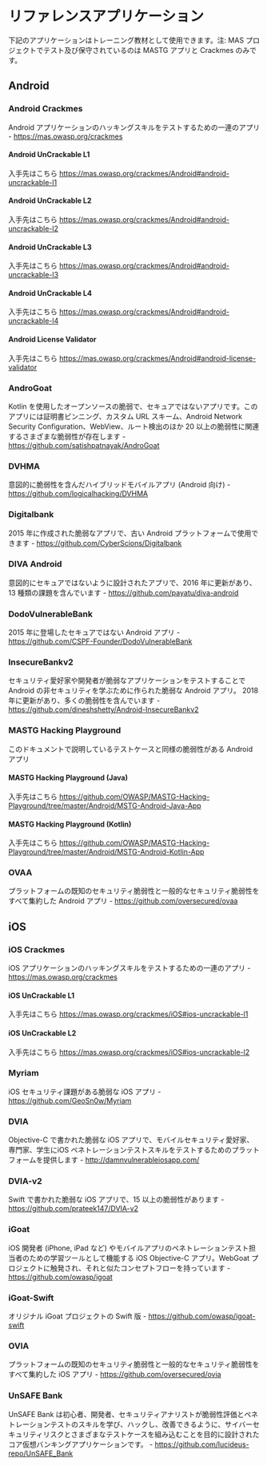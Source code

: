 # リファレンスアプリケーション

下記のアプリケーションはトレーニング教材として使用できます。注: MAS プロジェクトでテスト及び保守されているのは MASTG アプリと Crackmes のみです。

## Android

### Android Crackmes

Android アプリケーションのハッキングスキルをテストするための一連のアプリ - <https://mas.owasp.org/crackmes>

#### Android UnCrackable L1

入手先はこちら <https://mas.owasp.org/crackmes/Android#android-uncrackable-l1>

#### Android UnCrackable L2

入手先はこちら <https://mas.owasp.org/crackmes/Android#android-uncrackable-l2>

#### Android UnCrackable L3

入手先はこちら <https://mas.owasp.org/crackmes/Android#android-uncrackable-l3>

#### Android UnCrackable L4

入手先はこちら <https://mas.owasp.org/crackmes/Android#android-uncrackable-l4>

#### Android License Validator

入手先はこちら <https://mas.owasp.org/crackmes/Android#android-license-validator>

### AndroGoat

Kotlin を使用したオープンソースの脆弱で、セキュアではないアプリです。このアプリには証明書ピンニング、カスタム URL スキーム、Android Network Security Configuration、WebView、ルート検出のほか 20 以上の脆弱性に関連するさまざまな脆弱性が存在します  - <https://github.com/satishpatnayak/AndroGoat>

### DVHMA

意図的に脆弱性を含んだハイブリッドモバイルアプリ (Android 向け) - <https://github.com/logicalhacking/DVHMA>

### Digitalbank

2015 年に作成された脆弱なアプリで、古い Android プラットフォームで使用できます - <https://github.com/CyberScions/Digitalbank>

### DIVA Android

意図的にセキュアではないように設計されたアプリで、2016 年に更新があり、13 種類の課題を含んでいます - <https://github.com/payatu/diva-android>

### DodoVulnerableBank

2015 年に登場したセキュアではない Android アプリ - <https://github.com/CSPF-Founder/DodoVulnerableBank>

### InsecureBankv2

セキュリティ愛好家や開発者が脆弱なアプリケーションをテストすることで Android の非セキュリティを学ぶために作られた脆弱な Android アプリ。 2018 年に更新があり、多くの脆弱性を含んでいます - <https://github.com/dineshshetty/Android-InsecureBankv2>

### MASTG Hacking Playground

このドキュメントで説明しているテストケースと同様の脆弱性がある Android アプリ

#### MASTG Hacking Playground (Java)

入手先はこちら <https://github.com/OWASP/MASTG-Hacking-Playground/tree/master/Android/MSTG-Android-Java-App>

#### MASTG Hacking Playground (Kotlin)

入手先はこちら <https://github.com/OWASP/MASTG-Hacking-Playground/tree/master/Android/MSTG-Android-Kotlin-App>

### OVAA

プラットフォームの既知のセキュリティ脆弱性と一般的なセキュリティ脆弱性をすべて集約した Android アプリ - <https://github.com/oversecured/ovaa>

## iOS

### iOS Crackmes

iOS アプリケーションのハッキングスキルをテストするための一連のアプリ - <https://mas.owasp.org/crackmes>

#### iOS UnCrackable L1

入手先はこちら <https://mas.owasp.org/crackmes/iOS#ios-uncrackable-l1>

#### iOS UnCrackable L2

入手先はこちら <https://mas.owasp.org/crackmes/iOS#ios-uncrackable-l2>

### Myriam

iOS セキュリティ課題がある脆弱な iOS アプリ - <https://github.com/GeoSn0w/Myriam>

### DVIA

Objective-C で書かれた脆弱な iOS アプリで、モバイルセキュリティ愛好家、専門家、学生にiOS ペネトレーションテストスキルをテストするためのプラットフォームを提供します - <http://damnvulnerableiosapp.com/>

### DVIA-v2

Swift で書かれた脆弱な iOS アプリで、15 以上の脆弱性があります - <https://github.com/prateek147/DVIA-v2>

### iGoat

iOS 開発者 (iPhone, iPad など) やモバイルアプリのペネトレーションテスト担当者のための学習ツールとして機能する iOS Objective-C アプリ。WebGoat プロジェクトに触発され、それと似たコンセプトフローを持っています - <https://github.com/owasp/igoat>

### iGoat-Swift

オリジナル iGoat プロジェクトの Swift 版 - <https://github.com/owasp/igoat-swift>

### OVIA

プラットフォームの既知のセキュリティ脆弱性と一般的なセキュリティ脆弱性をすべて集約した iOS アプリ - <https://github.com/oversecured/ovia>

### UnSAFE Bank

UnSAFE Bank は初心者、開発者、セキュリティアナリストが脆弱性評価とペネトレーションテストのスキルを学び、ハックし、改善できるように、サイバーセキュリティリスクとさまざまなテストケースを組み込むことを目的に設計されたコア仮想バンキングアプリケーションです。 - <https://github.com/lucideus-repo/UnSAFE_Bank>
